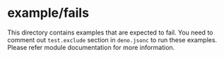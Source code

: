 # example/fails

This directory contains examples that are expected to fail.
You need to comment out `test.exclude` section in `deno.jsonc` to run these examples.
Please refer module documentation for more information.
